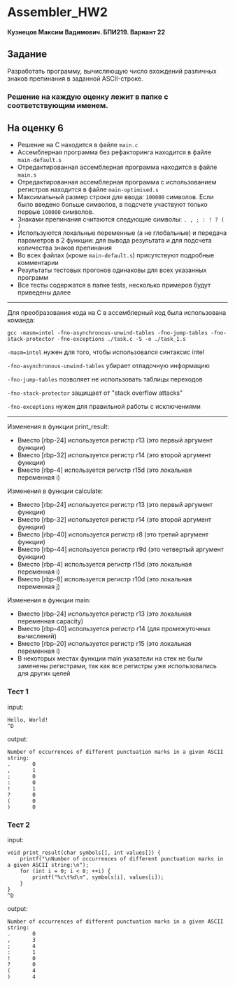 # Assembler_HW2

#### Кузнецов Максим Вадимович. БПИ219. Вариант 22

## Задание
Разработать программу, вычисляющую число вхождений различных знаков препинания в заданной ASCII-строке.

### Решение на каждую оценку лежит в папке с соответствующим именем.

## На оценку 6

- Решение на C находится в файле `main.c`
- Ассемблерная программа без рефакторинга находится в файле `main-default.s`
- Отредактированная ассемблерная программа находится в файле `main.s`
- Отредактированная ассемблерная программа с использованием регистров находится в файле `main-optimised.s`
- Максимальный размер строки для ввода: `100000` символов. Если было введено больше символов, в подсчете участвуют только первые `100000` символов.
- Знаками препинания считаются следующие символы: `. , ; : ! ? ( )`
- Используются локальные переменные (а не глобальные) и передача параметров в 2 функции: для вывода результата и для подсчета количества знаков препинания
- Во всех файлах (кроме `main-default.s`) присутствуют подробные комментарии
- Результаты тестовых прогонов одинаковы для всех указанных программ
- Все тесты содержатся в папке tests, несколько примеров будут приведены далее

***
Для преобразования кода на C в ассемблерный код была использована команда:

``gcc -masm=intel -fno-asynchronous-unwind-tables -fno-jump-tables -fno-stack-protector -fno-exceptions ./task.c -S -o ./task_1.s``

``-masm=intel`` нужен для того, чтобы использовался синтаксис intel

``-fno-asynchronous-unwind-tables`` убирает отладочную информацию

``-fno-jump-tables`` позволяет не использовать таблицы переходов

``-fno-stack-protector`` защищает от "stack overflow attacks"

``-fno-exceptions`` нужен для правильной работы с исключениями

***
Изменения в функции print_result:
- Вместо [rbp-24] используется регистр r13 (это первый аргумент функции)
- Вместо [rbp-32] используется регистр r14 (это второй аргумент функции)
- Вместо [rbp-4] используется регистр r15d (это локальная переменная i)

Изменения в функции calculate:
- Вместо [rbp-24] используется регистр r13 (это первый аргумент функции)
- Вместо [rbp-32] используется регистр r14 (это второй аргумент функции)
- Вместо [rbp-40] используется регистр r8 (это третий аргумент функции)
- Вместо [rbp-44] используется регистр r9d (это четвертый аргумент функции)
- Вместо [rbp-4] используется регистр r15d (это локальная переменная i)
- Вместо [rbp-8] используется регистр r10d (это локальная переменная j)

Изменения в функции main:
- Вместо [rbp-24] используется регистр r13 (это локальная переменная capacity)
- Вместо [rbp-40] используется регистр r14 (для промежуточных вычислений)
- Вместо [rbp-20] используется регистр r15 (это локальная переменная i)
- В некоторых местах функции main указатели на стек не были заменены регистрами, так как все регистры уже использовались для других целей

### Тест 1

input: 
```
Hello, World!
^D
```

output: 

```
Number of occurrences of different punctuation marks in a given ASCII string:
.       0
,       1
;       0
:       0
!       1
?       0
(       0
)       0
```

### Тест 2

input: 
```
void print_result(char symbols[], int values[]) {
    printf("\nNumber of occurrences of different punctuation marks in a given ASCII string:\n");
    for (int i = 0; i < 8; ++i) {
        printf("%c\t%d\n", symbols[i], values[i]);
    }
}
^D
```

output: 

```
Number of occurrences of different punctuation marks in a given ASCII string:
.       0
,       3
;       4
:       1
!       0
?       0
(       4
)       4
```
